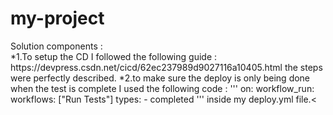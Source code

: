 # my-project

<summary>Solution components :</summary>
 *1.To setup the CD I followed the following guide : https://devpress.csdn.net/cicd/62ec237989d9027116a10405.html the steps were perfectly described.
 *2.to make sure the deploy is only being done when the test is complete I used the following code :
'''
        on: 
          workflow_run:
            workflows: ["Run Tests"]
            types:
             - completed
'''
inside my deploy.yml file.<
